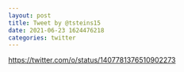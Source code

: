 ```yaml
--- 
layout: post 
title: Tweet by @tsteins15 
date: 2021-06-23 1624476218 
categories: twitter 
--- 
```

https://twitter.com/o/status/1407781376510902273